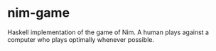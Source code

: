 # nim-game
Haskell implementation of the game of Nim. A human plays against a computer who plays optimally whenever possible.
